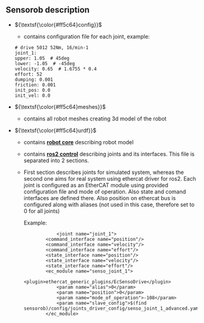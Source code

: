 ## Sensorob description

- ${\textsf{\color{#ff5c64}config}}$
    - contains configuration file for each joint, example:

    ```
    # drive 5012 52Nm, 16/min-1
    joint_1:
    upper: 1.05  # 45deg 
    lower: -1.05  # -45deg 
    velocity: 0.65  # 1.6755 * 0.4
    effort: 52
    dumping: 0.001
    friction: 0.001
    init_pos: 0.0
    init_vel: 0.0
    ```

- ${\textsf{\color{#ff5c64}meshes}}$
    - contains all robot meshes creating 3d model of the robot

- ${\textsf{\color{#ff5c64}urdf}}$
    - contains <b>[robot core](urdf/robot_core.xacro)</b> describing robot model
    - contains <b>[ros2 control](urdf/ros2_control.xacro)</b> describing joints and its interfaces. This file is separated into 2 sections. 
    - First section describes joints for simulated system, whereas the second one aims for real system using ethercat driver for ros2. Each joint is configured as an EtherCAT module using provided configuration file and mode of operation. Also state and comand interfaces are defined there. Also position on ethercat bus is configured along with aliases (not used in this case, therefore set to 0 for all joints)
        
        Example:
        ```
                    <joint name="joint_1">
                <command_interface name="position"/>
                <command_interface name="velocity"/>
                <command_interface name="effort"/>
                <state_interface name="position"/>
                <state_interface name="velocity"/>
                <state_interface name="effort"/>
                <ec_module name="senso_joint_1">
                    <plugin>ethercat_generic_plugins/EcSensoDrive</plugin>
                    <param name="alias">0</param>
                    <param name="position">0</param>
                    <param name="mode_of_operation">-108</param>
                    <param name="slave_config">$(find sensorob)/config/joints_driver_config/senso_joint_1_advanced.yaml</param>
                </ec_module>
        ```